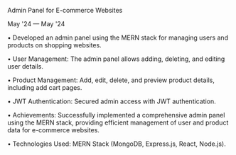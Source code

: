 Admin Panel for E-commerce Websites

May '24 — May '24

• Developed an admin panel using the MERN stack for managing users and products on shopping websites.

• User Management: The admin panel allows adding, deleting, and editing user details.

• Product Management: Add, edit, delete, and preview product details, including add cart pages.

• JWT Authentication: Secured admin access with JWT authentication.

• Achievements: Successfully implemented a comprehensive admin panel using the MERN stack, providing efficient
management of user and product data for e-commerce websites.

• Technologies Used: MERN Stack (MongoDB, Express.js, React, Node.js).
